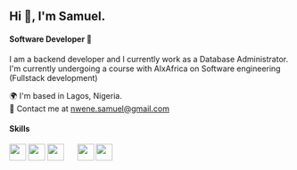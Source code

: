 <H2>Hi 👋, I'm Samuel.</H2>

<H4>Software Developer 🚀</H4>

I am a backend developer and I currently work as a Database Administrator. 
I'm currently undergoing a course with AlxAfrica on Software engineering (Fullstack development)

🌍 I'm based in Lagos, Nigeria. <BR>
📧 Contact me at nwene.samuel@gmail.com

<H4>Skills</H4>

<a><img align="center" src="https://cdn-icons-png.flaticon.com/128/5968/5968381.png" height="30" /></a>
<a><img align="center" src="https://cdn-icons-png.flaticon.com/512/753/753244.png" height="30" /></a>
<a><img align="center" src="https://cdn-icons-png.flaticon.com/128/5968/5968292.png" height="30" /></a>
&nbsp;&nbsp;&nbsp;&nbsp;
<a><img align="center" src="https://cdn-icons-png.flaticon.com/128/5968/5968350.png" height="30" /></a>
<a><img align="center" src="https://cdn-icons-png.flaticon.com/512/3665/3665923.png" height="30" /></a>

  
